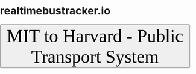 # realtimebustracker.io

<!DOCTYPE html>
<html>
<head>
<meta charset="utf-8" />
<title>Add a default marker</title>
<meta name="viewport" content="initial-scale=1,maximum-scale=1,user-scalable=no" />
<script src="https://api.mapbox.com/mapbox-gl-js/v1.11.0/mapbox-gl.js"></script>
<link href="https://api.mapbox.com/mapbox-gl-js/v1.11.0/mapbox-gl.css" rel="stylesheet" />
<style>
  body { margin: 0; padding: 0; }
  #map { position: absolute; top: 0; bottom: 0; width: 100%; }

.map-overlay {
  position: absolute;
  left: 0;
  padding: 10px;
}
 
</style>
</head>
<body>
<div id="map"></div>
<div class="map-overlay top">
  <button style="font-size: 1em" onclick="move()">
    <font face="Times New Roman" size="100em" color="#000">MIT to Harvard - Public Transport System</font>
  </button>
</div>
 
<script>
  mapboxgl.accessToken = 'pk.eyJ1Ijoic29mdGV4cGVyaW1lbnQiLCJhIjoiY2tjMngyZm9rMDFvajJzczJ3aWo0bnh6aiJ9.Bc_qK9Xf8SFBXkFM_x2gpg';

  var map = new mapboxgl.Map({
      container: 'map',
      style: 'mapbox://styles/mapbox/streets-v11',
      center: [-71.104081, 42.365554],
      zoom: 14
  });
 
var marker = new mapboxgl.Marker()
    .setLngLat([-71.092761, 42.357575])
    .addTo(map);

const busStops = [
    [-71.093729, 42.359244], 
    [-71.094915, 42.360175],
    [-71.095800, 42.360698],
    [-71.099558, 42.362953],
    [-71.103476, 42.365248],
    [-71.106067, 42.366806],
    [-71.108717, 42.368355],
    [-71.110799, 42.369192],
    [-71.113095, 42.370218],
    [-71.115476, 42.372085],
    [-71.117585, 42.373016],
    [-71.118625, 42.374863]
];

let counter = 0;
function move(){
  setTimeout(()=>{
    if (counter >= busStops.length) return;
    marker.setLngLat(busStops[counter]);
    counter++;
    move();
  },1500); 
}

</script>

